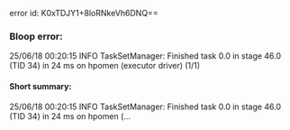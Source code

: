 error id: K0xTDJY1+8loRNkeVh6DNQ==
### Bloop error:

25/06/18 00:20:15 INFO TaskSetManager: Finished task 0.0 in stage 46.0 (TID 34) in 24 ms on hpomen (executor driver) (1/1)
#### Short summary: 

25/06/18 00:20:15 INFO TaskSetManager: Finished task 0.0 in stage 46.0 (TID 34) in 24 ms on hpomen (...